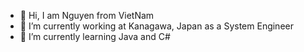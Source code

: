 - 👋 Hi, I am Nguyen from VietNam
- 👀 I’m currently working at Kanagawa, Japan as a System Engineer
- 🌱 I’m currently learning Java and C#
